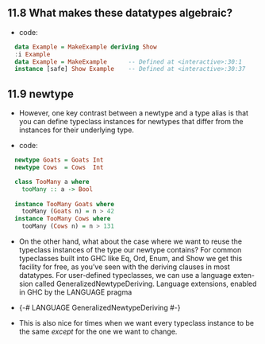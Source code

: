 ## 11.8 What makes these datatypes algebraic?

- code:

```haskell
  data Example = MakeExample deriving Show
  :i Example
  data Example = MakeExample      -- Defined at <interactive>:30:1
  instance [safe] Show Example    -- Defined at <interactive>:30:37
```

## 11.9 newtype

- However, one key contrast between a newtype and a type
  alias is that you can define typeclass instances for newtypes that
  differ from the instances for their underlying type.

- code:

```haskell
  newtype Goats = Goats Int
  newtype Cows  = Cows  Int

  class TooMany a where
    tooMany :: a -> Bool
  
  instance TooMany Goats where
    tooMany (Goats n) = n > 42
  instance TooMany Cows where
    tooMany (Cows n) = n > 131
  ```

- On the other hand, what about the case where we want to
  reuse the typeclass instances of the type our newtype contains?
  For common typeclasses built into GHC like Eq, Ord, Enum, and
  Show we get this facility for free, as you’ve seen with the deriving
  clauses in most datatypes.
  For user-defined typeclasses, we can use a language exten-
  sion called GeneralizedNewtypeDeriving. Language extensions,
  enabled in GHC by the LANGUAGE pragma

- {-# LANGUAGE GeneralizedNewtypeDeriving #-}

- This is also nice for times when we want every typeclass
  instance to be the same *except* for the one we want to change.
